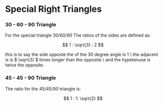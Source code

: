 # Special Right Triangles

### 30 - 60 - 90 Triangle

For the special triangle 30/60/90 The ratios of the sides are defined as: 

$$
 1 : \sqrt{3} : 2
$$

this is to say the side opposte the of the 30 degree angle is 1 \ 
the adjacent is is $ \sqrt{3} $ times longer than the opposite \ 
and the hypetenuse is twice the opposite.

### 45 - 45 - 90 Triangle

The ratio for the 45/45/90 triangle is:

$$ 1 : 1: \sqrt{2} $$

